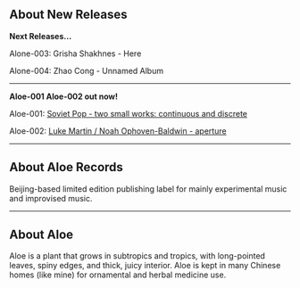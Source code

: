 ## About New Releases

**Next Releases...**

Alone-003: Grisha Shakhnes - Here

Alone-004: Zhao Cong - Unnamed Album

- - -

**Aloe-001 Aloe-002 out now!**

Aloe-001: [Soviet Pop - two small works: continuous and discrete](https://aloerecords.bandcamp.com/album/two-small-works-continuous-and-discrete)

Aloe-002: [Luke Martin / Noah Ophoven-Baldwin - aperture](https://aloerecords.bandcamp.com/album/aperture)

- - -

## About Aloe Records

Beijing-based limited edition publishing label for mainly experimental music and improvised music.

- - -

## About Aloe

Aloe is a plant that grows in subtropics and tropics, with long-pointed leaves, spiny edges, and thick, juicy interior. Aloe is kept in many Chinese homes (like mine) for ornamental and herbal medicine use.